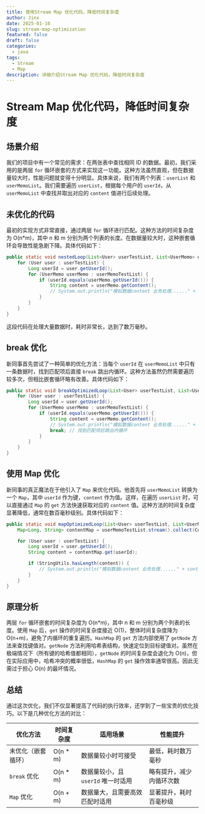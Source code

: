 ```yaml
---
title: 使用Stream Map 优化代码，降低时间复杂度
author: Jinx
date: 2025-01-10
slug: stream-map-optimization
featured: false
draft: false
categories:
  - java
tags:
  - Stream
  - Map
description: 详细介绍Stream Map 优化代码，降低时间复杂度
---
```


<!-- more -->

# Stream Map 优化代码，降低时间复杂度

## 场景介绍

我们的项目中有一个常见的需求：在两张表中查找相同 ID 的数据。最初，我们采用的是两层 `for` 循环嵌套的方式来实现这一功能。这种方法虽然直观，但在数据量较大时，性能问题就变得十分明显。具体来说，我们有两个列表：`userList` 和 `userMemoList`。我们需要遍历 `userList`，根据每个用户的 `userId`，从 `userMemoList` 中查找并取出对应的 `content` 值进行后续处理。

## 未优化的代码

最初的实现方式非常直接，通过两层 `for` 循环进行匹配。这种方法的时间复杂度为 O(n\*m)，其中 n 和 m 分别为两个列表的长度。在数据量较大时，这种嵌套循环会导致性能急剧下降。具体代码如下：

```java
public static void nestedLoop(List<User> userTestList, List<UserMemo> userMemoTestList) {
    for (User user : userTestList) {
        Long userId = user.getUserId();
        for (UserMemo userMemo : userMemoTestList) {
            if (userId.equals(userMemo.getUserId())) {
                String content = userMemo.getContent();
                // System.out.println("模拟数据content 业务处理......" + content); // 避免打印影响测试结果
            }
        }
    }
}
```

这段代码在处理大量数据时，耗时非常长，达到了数万毫秒。

## break 优化

新同事首先尝试了一种简单的优化方法：当每个 `userId` 在 `userMemoList` 中只有一条数据时，找到匹配项后直接 `break` 跳出内循环。这种方法虽然仍然需要遍历较多次，但相比嵌套循环略有改善。具体代码如下：

```java
public static void breakOptimizedLoop(List<User> userTestList, List<UserMemo> userMemoTestList) {
    for (User user : userTestList) {
        Long userId = user.getUserId();
        for (UserMemo userMemo : userMemoTestList) {
            if (userId.equals(userMemo.getUserId())) {
                String content = userMemo.getContent();
                // System.out.println("模拟数据content 业务处理......" + content); // 避免打印影响测试结果
                break; // 找到匹配项后跳出内循环
            }
        }
    }
}
```

## 使用 Map 优化

新同事的真正魔法在于他引入了 `Map` 来优化代码。他首先将 `userMemoList` 转换为一个 `Map`，其中 `userId` 作为键，`content` 作为值。这样，在遍历 `userList` 时，可以直接通过 `Map` 的 `get` 方法快速获取对应的 `content` 值。这种方法的时间复杂度显著降低，通常在数百毫秒级别。具体代码如下：

```java
public static void mapOptimizedLoop(List<User> userTestList, List<UserMemo> userMemoTestList) {
    Map<Long, String> contentMap = userMemoTestList.stream().collect(Collectors.toMap(UserMemo::getUserId, UserMemo::getContent));

    for (User user : userTestList) {
        Long userId = user.getUserId();
        String content = contentMap.get(userId);

        if (StringUtils.hasLength(content)) {
            // System.out.println("模拟数据content 业务处理......" + content); // 避免打印影响测试结果
        }
    }
}
```

## 原理分析

两层 `for` 循环嵌套的时间复杂度为 O(n\*m)，其中 n 和 m 分别为两个列表的长度。使用 `Map` 后，`get` 操作的时间复杂度接近 O(1)，整体时间复杂度降为 O(n+m)，避免了内循环的重复遍历。`HashMap` 的 `get` 方法内部使用了 `getNode` 方法来查找键值对。`getNode` 方法利用哈希表结构，快速定位到目标键值对。虽然在极端情况下（所有键的哈希值都相同），`getNode` 的时间复杂度会退化为 O(n)，但在实际应用中，哈希冲突的概率很低，`HashMap` 的 `get` 操作效率通常很高。因此无需过于担心 O(n) 的最坏情况。

## 总结

通过这次优化，我们不仅显著提高了代码的执行效率，还学到了一些宝贵的优化技巧。以下是几种优化方法的对比：

| 优化方法           | 时间复杂度 | 适用场景                           | 性能提升                 |
| ------------------ | ---------- | ---------------------------------- | ------------------------ |
| 未优化（嵌套循环） | O(n \* m)  | 数据量较小时可接受                 | 最低，耗时数万毫秒       |
| `break` 优化       | O(n \* m)  | 数据量较小，且 `userId` 唯一时适用 | 略有提升，减少内循环次数 |
| `Map` 优化         | O(n + m)   | 数据量大，且需要高效匹配时适用     | 显著提升，耗时百毫秒级   |
